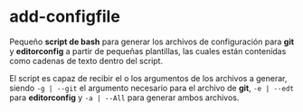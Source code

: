 # add-configfile

Pequeño **script de bash** para generar los archivos de configuración para **git** y **editorconfig** a partir de pequeñas plantillas, las cuales están contenidas como cadenas de texto dentro del script.

El script es capaz de recibir el o los argumentos de los archivos a generar, siendo `-g | --git` el argumento necesario para el archivo de **git**, `-e | --edt` para **editorconfig** y `-a | --All` para generar ambos archivos.